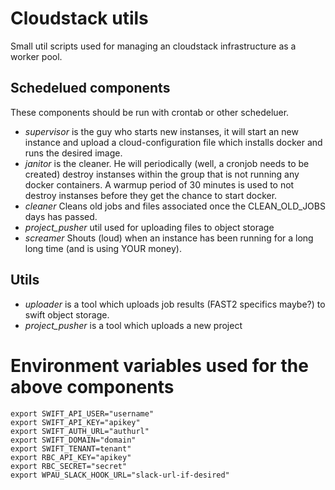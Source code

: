 # Cloudstack utils
Small util scripts used for managing an cloudstack infrastructure as a worker pool.

## Schedelued components
These components should be run with crontab or other schedeluer.

- *supervisor* is the guy who starts new instanses, it will start an new instance and upload a cloud-configuration file which installs docker and runs the desired image.
- *janitor* is the cleaner. He will periodically (well, a cronjob needs to be created) destroy instanses within the group that is not running any docker containers. A warmup period of 30 minutes is used to not destroy instanses before they get the chance to start docker.
- *cleaner* Cleans old jobs and files associated once the CLEAN_OLD_JOBS days has passed.
- *project_pusher* util used for uploading files to object storage
- *screamer* Shouts (loud) when an instance has been running for a long long time (and is using YOUR money).

## Utils
- *uploader* is a tool which uploads job results (FAST2 specifics maybe?) to swift object storage.
- *project_pusher* is a tool which uploads a new project

# Environment variables used for the above components
```
export SWIFT_API_USER="username"
export SWIFT_API_KEY="apikey"
export SWIFT_AUTH_URL="authurl"
export SWIFT_DOMAIN="domain"
export SWIFT_TENANT=tenant"
export RBC_API_KEY="apikey"
export RBC_SECRET="secret"
export WPAU_SLACK_HOOK_URL="slack-url-if-desired"
```
